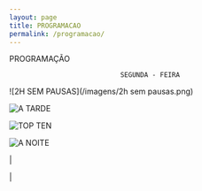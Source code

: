 ```yaml
---
layout: page
title: PROGRAMACAO
permalink: /programacao/
---
```

PROGRAMAÇÃO

                                SEGUNDA - FEIRA

![2H SEM PAUSAS](/imagens/2h sem pausas.png)

![A TARDE](/imagens/atarde.png)

![TOP TEN](/imagnes/topten.png)

![A NOITE](/imagnes/aanoite.png)






















































































































































































































































































































































|
























|
